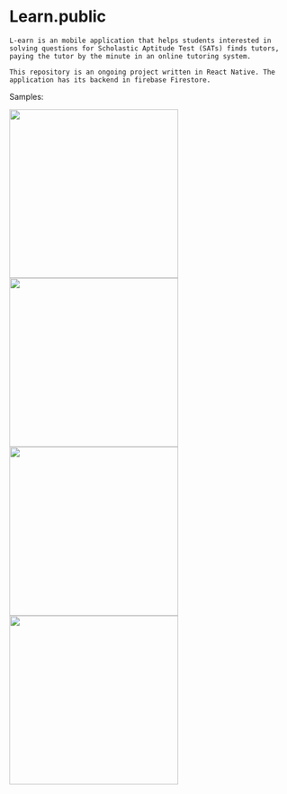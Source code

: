 # Learn.public

	L-earn is an mobile application that helps students interested in solving questions for Scholastic Aptitude Test (SATs) finds tutors, paying the tutor by the minute in an online tutoring system.

	This repository is an ongoing project written in React Native. The application has its backend in firebase Firestore.

Samples:

<div flex-direction="row">
<div borderwidth=1>
<img src="https://user-images.githubusercontent.com/60149913/161406843-d139b147-317a-4716-a3ab-62d64b7122f1.jpeg" width="300" >
</div>
<img src="https://user-images.githubusercontent.com/60149913/161406839-bad654ad-a24b-4afd-b4aa-65a5f1716585.jpeg" width="300" >
</div>


<div flex-direction="row">
<img src="https://user-images.githubusercontent.com/60149913/161406840-e13a5049-b7c4-4ef9-88b6-3e62ae528aa5.jpeg" width="300" >
<img src="https://user-images.githubusercontent.com/60149913/161406842-eaa2e97f-b60f-4826-84c0-0ac4feb58283.jpeg" width="300" >
</div>


